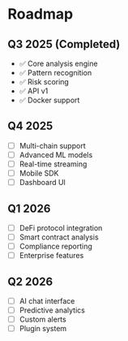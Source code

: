 # Roadmap

## Q3 2025 (Completed)
- ✅ Core analysis engine
- ✅ Pattern recognition
- ✅ Risk scoring
- ✅ API v1
- ✅ Docker support

## Q4 2025
- [ ] Multi-chain support
- [ ] Advanced ML models
- [ ] Real-time streaming
- [ ] Mobile SDK
- [ ] Dashboard UI

## Q1 2026
- [ ] DeFi protocol integration
- [ ] Smart contract analysis
- [ ] Compliance reporting
- [ ] Enterprise features

## Q2 2026
- [ ] AI chat interface
- [ ] Predictive analytics
- [ ] Custom alerts
- [ ] Plugin system
